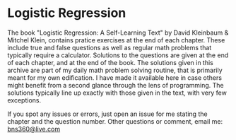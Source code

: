 # Logistic Regression

The book "Logistic Regression: A Self-Learning Text" by David Kleinbaum & Mitchel Klein, contains pratice exercises at the end of each chapter. These include true and false questions as well as regular math problems that typically require a calculator. Solutions to the questions are given at the end of each chapter, and at the end of the book. The solutions given in this archive are part of my daily math problem solving routine, that is primarily meant for my own edification. I have made it available here in case others might benefit from a second glance through the lens of programming. The solutions typically line up exactly with those given in the text, with very few exceptions. 

If you spot any issues or errors, just open an issue for me stating the chapter and the question number. Other questions or comment, email me: bns360@live.com
